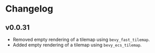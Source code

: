 # Changelog

## v0.0.31

- Removed empty rendering of a tilemap using `bevy_fast_tilemap`.
- Added empty rendering of a tilemap using `bevy_ecs_tilemap`.
